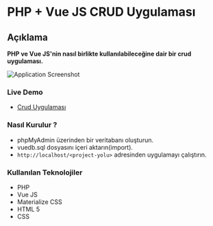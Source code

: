 # PHP + Vue JS CRUD Uygulaması

## Açıklama 
**PHP ve Vue JS'nin nasıl birlikte kullanılabileceğine dair bir crud uygulaması.**

![Application Screenshot](https://raw.githubusercontent.com/mustafadalga/php-vue-crud/master/appScreenshot.png)


### Live Demo	
 * [Crud Uygulaması](https://vue-crud.alwaysdata.net/)


### Nasıl Kurulur ? 
* phpMyAdmin üzerinden bir veritabanı oluşturun.
* vuedb.sql dosyasını içeri aktarın(import).
* `http://localhost/<project-yolu>` adresinden uygulamayı çalıştırın.


### Kullanılan Teknolojiler
* PHP
* Vue JS
* Materialize CSS
* HTML 5
* CSS
